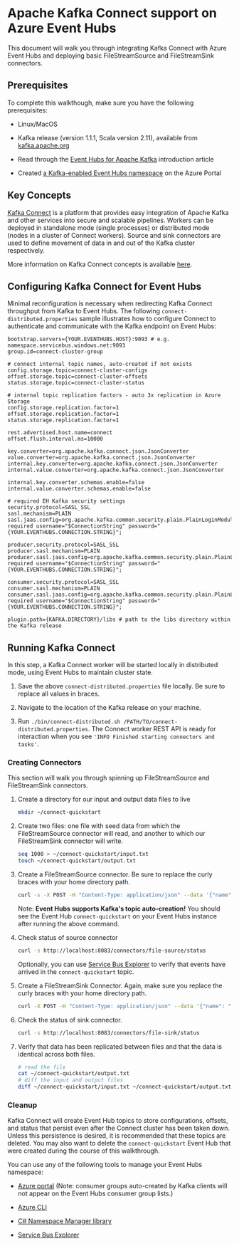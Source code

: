 # Apache Kafka Connect support on Azure Event Hubs

This document will walk you through integrating Kafka Connect with Azure Event Hubs and deploying basic FileStreamSource and FileStreamSink connectors.

## Prerequisites

To complete this walkthough, make sure you have the following prerequisites:

- Linux/MacOS

- Kafka release (version 1.1.1, Scala version 2.11), available from [kafka.apache.org](https://kafka.apache.org/downloads#1.1.1)

- Read through the [Event Hubs for Apache Kafka](https://docs.microsoft.com/en-us/azure/event-hubs/event-hubs-for-kafka-ecosystem-overview) introduction article

- Created [a Kafka-enabled Event Hubs namespace](https://docs.microsoft.com/en-us/azure/event-hubs/event-hubs-create) on the Azure Portal

## Key Concepts

[Kafka Connect](https://kafka.apache.org/documentation/#connect) is a platform that provides easy integration of Apache Kafka and other services into secure and scalable pipelines.  Workers can be deployed in standalone mode (single processes) or distributed mode (nodes in a cluster of Connect workers).  Source and sink connectors are used to define movement of data in and out of the Kafka cluster respectively.

More information on Kafka Connect concepts is available [here](https://docs.confluent.io/current/connect/concepts.html).

## Configuring Kafka Connect for Event Hubs

Minimal reconfiguration is necessary when redirecting Kafka Connect throughput from Kafka to Event Hubs.  The following `connect-distributed.properties` sample illustrates how to configure Connect to authenticate and communicate with the Kafka endpoint on Event Hubs:

```properties
bootstrap.servers={YOUR.EVENTHUBS.HOST}:9093 # e.g. namespace.servicebus.windows.net:9093
group.id=connect-cluster-group

# connect internal topic names, auto-created if not exists
config.storage.topic=connect-cluster-configs
offset.storage.topic=connect-cluster-offsets
status.storage.topic=connect-cluster-status

# internal topic replication factors - auto 3x replication in Azure Storage
config.storage.replication.factor=1
offset.storage.replication.factor=1
status.storage.replication.factor=1

rest.advertised.host.name=connect
offset.flush.interval.ms=10000

key.converter=org.apache.kafka.connect.json.JsonConverter
value.converter=org.apache.kafka.connect.json.JsonConverter
internal.key.converter=org.apache.kafka.connect.json.JsonConverter
internal.value.converter=org.apache.kafka.connect.json.JsonConverter

internal.key.converter.schemas.enable=false
internal.value.converter.schemas.enable=false

# required EH Kafka security settings
security.protocol=SASL_SSL
sasl.mechanism=PLAIN
sasl.jaas.config=org.apache.kafka.common.security.plain.PlainLoginModule required username="$ConnectionString" password="{YOUR.EVENTHUBS.CONNECTION.STRING}";

producer.security.protocol=SASL_SSL
producer.sasl.mechanism=PLAIN
producer.sasl.jaas.config=org.apache.kafka.common.security.plain.PlainLoginModule required username="$ConnectionString" password="{YOUR.EVENTHUBS.CONNECTION.STRING}";

consumer.security.protocol=SASL_SSL
consumer.sasl.mechanism=PLAIN
consumer.sasl.jaas.config=org.apache.kafka.common.security.plain.PlainLoginModule required username="$ConnectionString" password="{YOUR.EVENTHUBS.CONNECTION.STRING}";

plugin.path={KAFKA.DIRECTORY}/libs # path to the libs directory within the Kafka release
```

## Running Kafka Connect

In this step, a Kafka Connect worker will be started locally in distributed mode, using Event Hubs to maintain cluster state.

1. Save the above `connect-distributed.properties` file locally.  Be sure to replace all values in braces.

2. Navigate to the location of the Kafka release on your machine.

3. Run `./bin/connect-distributed.sh /PATH/TO/connect-distributed.properties`.  The Connect worker REST API is ready for interaction when you see `'INFO Finished starting connectors and tasks'`. 

### Creating Connectors

This section will walk you through spinning up FileStreamSource and FileStreamSink connectors. 

1. Create a directory for our input and output data files to live
    ```bash
    mkdir ~/connect-quickstart
    ```

2. Create two files: one file with seed data from which the FileStreamSource connector will read, and another to which our FileStreamSink connector will write.
    ```bash
    seq 1000 > ~/connect-quickstart/input.txt
    touch ~/connect-quickstart/output.txt
    ```

3. Create a FileStreamSource connector.  Be sure to replace the curly braces with your home directory path.
    ```bash
    curl -s -X POST -H "Content-Type: application/json" --data '{"name": "file-source","config": {"connector.class":"org.apache.kafka.connect.file.FileStreamSourceConnector","tasks.max":"1","topic":"connect-quickstart","file": "{YOUR/HOME/PATH}/connect-quickstart/input.txt"}}' http://localhost:8083/connectors
    ```

    Note: **Event Hubs supports Kafka's topic auto-creation!**  You should see the Event Hub `connect-quickstart` on your Event Hubs instance after running the above command.

4. Check status of source connector
    ```bash
    curl -s http://localhost:8083/connectors/file-source/status
    ```
    Optionally, you can use [Service Bus Explorer](https://github.com/paolosalvatori/ServiceBusExplorer/releases) to verify that events have arrived in the `connect-quickstart` topic.

5. Create a FileStreamSink Connector.  Again, make sure you replace the curly braces with your home directory path.
    ```bash
    curl -X POST -H "Content-Type: application/json" --data '{"name": "file-sink", "config": {"connector.class":"org.apache.kafka.connect.file.FileStreamSinkConnector", "tasks.max":"1", "topics":"connect-quickstart", "file": "{YOUR/HOME/PATH}/connect-quickstart/output.txt"}}' http://localhost:8083/connectors
    ```
 
6. Check the status of sink connector.
    ```bash
    curl -s http://localhost:8083/connectors/file-sink/status
    ```

7. Verify that data has been replicated between files and that the data is identical across both files.
    ```bash
    # read the file
    cat ~/connect-quickstart/output.txt
    # diff the input and output files
    diff ~/connect-quickstart/input.txt ~/connect-quickstart/output.txt
    ```

### Cleanup

Kafka Connect will create Event Hub topics to store configurations, offsets, and status that persist even after the Connect cluster has been taken down.  Unless this persistence is desired, it is recommended that these topics are deleted.  You may also want to delete the `connect-quickstart` Event Hub that were created during the course of this walkthrough.

You can use any of the following tools to manage your Event Hubs namespace:

- [Azure portal](portal.azure.com) (Note: consumer groups auto-created by Kafka clients will not appear on the Event Hubs consumer group lists.)

- [Azure CLI](https://docs.microsoft.com/en-us/cli/azure/eventhubs?view=azure-cli-latest)

- [C# Namespace Manager library](https://docs.microsoft.com/en-us/dotnet/api/microsoft.servicebus.namespacemanager?view=azure-dotnet)

- [Service Bus Explorer](https://github.com/paolosalvatori/ServiceBusExplorer/releases)
